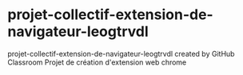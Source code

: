 # projet-collectif-extension-de-navigateur-leogtrvdl
projet-collectif-extension-de-navigateur-leogtrvdl created by GitHub Classroom
 Projet de création d'extension web chrome
